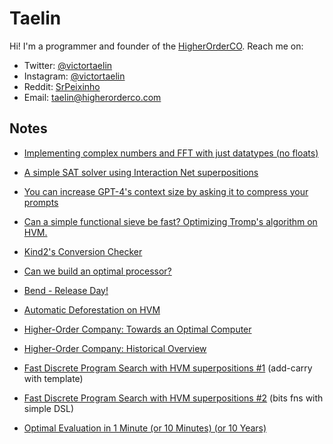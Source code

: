 # Taelin

Hi! I'm a programmer and founder of the [HigherOrderCO](https://higherorderco.com). Reach me on:
- Twitter: [@victortaelin](https://twitter.com/victortaelin)
- Instagram: [@victortaelin](https://instagram.com/victortaelin)
- Reddit: [SrPeixinho](https://www.reddit.com/user/SrPeixinho/)
- Email: [taelin@higherorderco.com](mailto:taelin@higherorderco.com)

## Notes


- [Implementing complex numbers and FFT with just datatypes (no floats)](https://gist.github.com/VictorTaelin/5776ede998d0039ad1cc9b12fd96811c)

- [A simple SAT solver using Interaction Net superpositions](https://gist.github.com/VictorTaelin/9061306220929f04e7e6980f23ade615)

- [You can increase GPT-4's context size by asking it to compress your prompts](https://gist.github.com/VictorTaelin/d293328f75291b23e203e9d9db9bd136)

- [Can a simple functional sieve be fast? Optimizing Tromp's algorithm on HVM.](https://gist.github.com/VictorTaelin/a5571afaf5ee565689d2b9a981bd9df8)

- [Kind2's Conversion Checker](https://gist.github.com/VictorTaelin/3f748a46e95071e29462b1ac93c294c5)

- [Can we build an optimal processor?](https://x.com/VictorTaelin/status/1806690584670679387)

- [Bend - Release Day!](https://x.com/VictorTaelin/status/1791213162525524076)

- [Automatic Deforestation on HVM](https://github.com/HigherOrderCO/HVM/issues/167#issuecomment-1314665474)

- [Higher-Order Company: Towards an Optimal Computer](https://gist.github.com/VictorTaelin/46936b9fdfc3f982f07963c11756e36b)

- [Higher-Order Company: Historical Overview](https://gist.github.com/VictorTaelin/77fd5a2a8a4a07e1da6157ebca3c7cf1)

- [Fast Discrete Program Search with HVM superpositions #1](https://gist.github.com/VictorTaelin/d5c318348aaee7033eb3d18b0b0ace34) (add-carry with template)

- [Fast Discrete Program Search with HVM superpositions #2](https://gist.github.com/VictorTaelin/7fe49a99ebca42e5721aa1a3bb32e278) (bits fns with simple DSL)

- [Optimal Evaluation in 1 Minute (or 10 Minutes) (or 10 Years)](https://gist.github.com/VictorTaelin/311f6a58a7756945196c15733e61d0c6)
